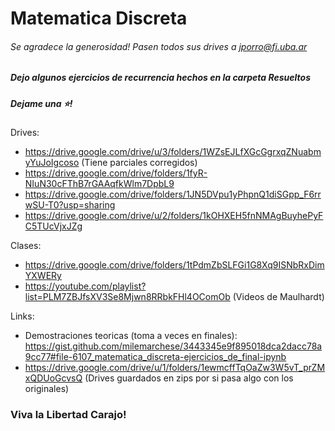 # Matematica Discreta
###### Se agradece la generosidad! Pasen todos sus drives a jporro@fi.uba.ar
##### Dejo algunos ejercicios de recurrencia hechos en la carpeta Resueltos
##### Dejame una ⭐!

Drives:
* https://drive.google.com/drive/u/3/folders/1WZsEJLfXGcGgrxqZNuabmyYuJoIgcoso (Tiene parciales corregidos)
* https://drive.google.com/drive/folders/1fyR-NIuN30cFThB7rGAAqfkWlm7DpbL9
* https://drive.google.com/drive/folders/1JN5DVpu1yPhpnQ1diSGpp_F6rrwSU-T0?usp=sharing
* https://drive.google.com/drive/u/2/folders/1kOHXEH5fnNMAgBuyhePyFC5TUcVjxJZg

Clases:
* https://drive.google.com/drive/folders/1tPdmZbSLFGi1G8Xq9ISNbRxDimYXWERy
* https://youtube.com/playlist?list=PLM7ZBJfsXV3Se8Mjwn8RRbkFHl4OComOb (Videos de Maulhardt)

Links:
* Demostraciones teoricas (toma a veces en finales): https://gist.github.com/milemarchese/3443345e9f895018dca2dacc78a9cc77#file-6107_matematica_discreta-ejercicios_de_final-ipynb 
* https://drive.google.com/drive/u/1/folders/1ewmcffTqOaZw3W5vT_prZMxQDUoGcvsQ (Drives guardados en zips por si pasa algo con los originales)

### Viva la Libertad Carajo!
